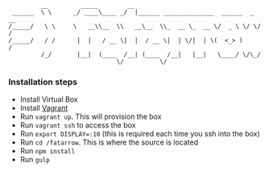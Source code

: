 ```
         __         _____        __
 ______  \ \      _/ ____\____ _/  |______ ______________  ______  _  __
/_____/   \ \     \   __\\__  \\   __\__  \\_  __ \_  __ \/  _ \ \/ \/ /
/_____/   / /      |  |   / __ \|  |  / __ \|  | \/|  | \(  <_> )     /
         /_/       |__|  (____  /__| (____  /__|   |__|   \____/ \/\_/
                              \/          \/
```

### Installation steps

- Install Virtual Box
- Install [Vagrant](http://www.vagrantup.com/downloads)
- Run `vagrant up`. This will provision the box
- Run `vagrant ssh` to access the box
- Run `export DISPLAY=:10` (this is required each time you ssh into the box)
- Run `cd /fatarrow`. This is where the source is located
- Run `npm install`
- Run `gulp`
